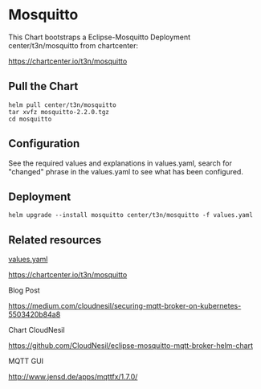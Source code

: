 # Mosquitto

This Chart bootstraps a Eclipse-Mosquitto Deployment center/t3n/mosquitto from chartcenter:

https://chartcenter.io/t3n/mosquitto

## Pull the Chart

```
helm pull center/t3n/mosquitto
tar xvfz mosquitto-2.2.0.tgz
cd mosquitto
```

## Configuration

See the required values and explanations in values.yaml, search for "changed" phrase in the values.yaml to see what has been configured.

## Deployment

```
helm upgrade --install mosquitto center/t3n/mosquitto -f values.yaml
```

## Related resources

[values.yaml](https://github.com/t3n/helm-charts/blob/master/mosquitto/values.yaml)

https://chartcenter.io/t3n/mosquitto

Blog Post

https://medium.com/cloudnesil/securing-mqtt-broker-on-kubernetes-5503420b84a8

Chart CloudNesil

https://github.com/CloudNesil/eclipse-mosquitto-mqtt-broker-helm-chart

MQTT GUI

http://www.jensd.de/apps/mqttfx/1.7.0/

